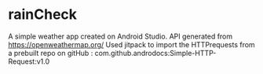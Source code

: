 # rainCheck
A simple weather app created on Android Studio.
API generated from https://openweathermap.org/
Used jitpack to import the HTTPrequests from a prebuilt repo on gitHub : com.github.androdocs:Simple-HTTP-Request:v1.0

